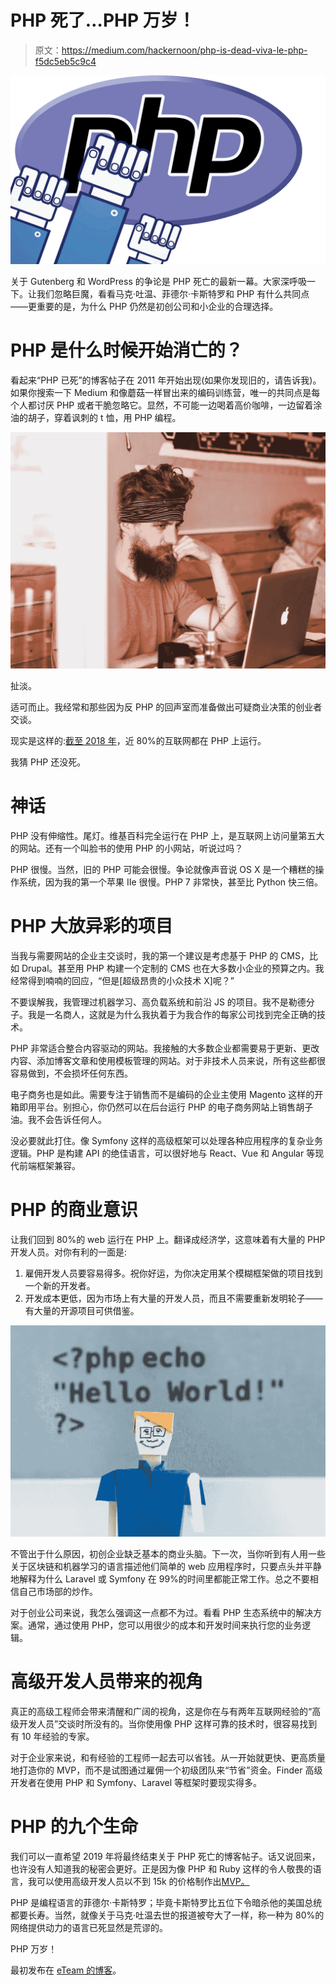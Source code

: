 # PHP 死了…PHP 万岁！

> 原文：<https://medium.com/hackernoon/php-is-dead-viva-le-php-f5dc5eb5c9c4>

![](img/58e5107fd7c28755d9ccf5ac49984074.png)

关于 Gutenberg 和 WordPress 的争论是 PHP 死亡的最新一幕。大家深呼吸一下。让我们忽略巨魔，看看马克·吐温、菲德尔·卡斯特罗和 PHP 有什么共同点——更重要的是，为什么 PHP 仍然是初创公司和小企业的合理选择。

# PHP 是什么时候开始消亡的？

看起来“PHP 已死”的博客帖子在 2011 年开始出现(如果你发现旧的，请告诉我)。如果你搜索一下 Medium 和像蘑菇一样冒出来的编码训练营，唯一的共同点是每个人都讨厌 PHP 或者干脆忽略它。显然，不可能一边喝着高价咖啡，一边留着涂油的胡子，穿着讽刺的 t 恤，用 PHP 编程。

![](img/de8fef7c3b72bfc9b555477d49f30430.png)

扯淡。

适可而止。我经常和那些因为反 PHP 的回声室而准备做出可疑商业决策的创业者交谈。

现实是这样的:[截至 2018 年](https://w3techs.com/technologies/details/pl-php/all/all)，近 80%的互联网都在 PHP 上运行。

我猜 PHP 还没死。

# 神话

PHP 没有伸缩性。尾灯。维基百科完全运行在 PHP 上，是互联网上访问量第五大的网站。还有一个叫脸书的使用 PHP 的小网站，听说过吗？

PHP 很慢。当然，旧的 PHP 可能会很慢。争论就像声音说 OS X 是一个糟糕的操作系统，因为我的第一个苹果 IIe 很慢。PHP 7 非常快，甚至比 Python 快三倍。

# PHP 大放异彩的项目

当我与需要网站的企业主交谈时，我的第一个建议是考虑基于 PHP 的 CMS，比如 Drupal。甚至用 PHP 构建一个定制的 CMS 也在大多数小企业的预算之内。我经常得到喃喃的回应，“但是[超级昂贵的小众技术 X]呢？”

不要误解我，我管理过机器学习、高负载系统和前沿 JS 的项目。我不是勒德分子。我是一名商人，这就是为什么我执着于为我合作的每家公司找到完全正确的技术。

PHP 非常适合整合内容驱动的网站。我接触的大多数企业都需要易于更新、更改内容、添加博客文章和使用模板管理的网站。对于非技术人员来说，所有这些都很容易做到，不会损坏任何东西。

电子商务也是如此。需要专注于销售而不是编码的企业主使用 Magento 这样的开箱即用平台。别担心，你仍然可以在后台运行 PHP 的电子商务网站上销售胡子油。我不会告诉任何人。

没必要就此打住。像 Symfony 这样的高级框架可以处理各种应用程序的复杂业务逻辑。PHP 是构建 API 的绝佳语言，可以很好地与 React、Vue 和 Angular 等现代前端框架兼容。

# PHP 的商业意识

让我们回到 80%的 web 运行在 PHP 上。翻译成经济学，这意味着有大量的 PHP 开发人员。对你有利的一面是:

1.  雇佣开发人员要容易得多。祝你好运，为你决定用某个模糊框架做的项目找到一个新的开发者。
2.  开发成本更低，因为市场上有大量的开发人员，而且不需要重新发明轮子——有大量的开源项目可供借鉴。

![](img/d5e85382aa25cfbde3be67d151658776.png)

不管出于什么原因，初创企业缺乏基本的商业头脑。下一次，当你听到有人用一些关于区块链和机器学习的语言描述他们简单的 web 应用程序时，只要点头并平静地解释为什么 Laravel 或 Symfony 在 99%的时间里都能正常工作。总之不要相信自己市场部的炒作。

对于创业公司来说，我怎么强调这一点都不为过。看看 PHP 生态系统中的解决方案。通常，通过使用 PHP，您可以用很少的成本和开发时间来执行您的业务逻辑。

# 高级开发人员带来的视角

真正的高级工程师会带来清醒和广阔的视角，这是你在与有两年互联网经验的“高级开发人员”交谈时所没有的。当你使用像 PHP 这样可靠的技术时，很容易找到有 10 年经验的专家。

对于企业家来说，和有经验的工程师一起去可以省钱。从一开始就更快、更高质量地打造你的 MVP，而不是试图通过雇佣一个初级团队来“节省”资金。Finder 高级开发者在使用 PHP 和 Symfony、Laravel 等框架时要现实得多。

# PHP 的九个生命

我们可以一直希望 2019 年将最终结束关于 PHP 死亡的博客帖子。话又说回来，也许没有人知道我的秘密会更好。正是因为像 PHP 和 Ruby 这样的令人敬畏的语言，我可以使用高级开发人员以不到 15k 的价格制作出[MVP。](https://hackernoon.com/idea-to-app-for-under-15k-reality-or-not-399fcd21507e)

PHP 是编程语言的菲德尔·卡斯特罗；毕竟卡斯特罗比五位下令暗杀他的美国总统都要长寿。当然，就像关于马克·吐温去世的报道被夸大了一样，称一种为 80%的网络提供动力的语言已死显然是荒谬的。

PHP 万岁！

最初发布在 [eTeam 的博客](https://eteam.io/blog/php-is-dead-viva-php/)。